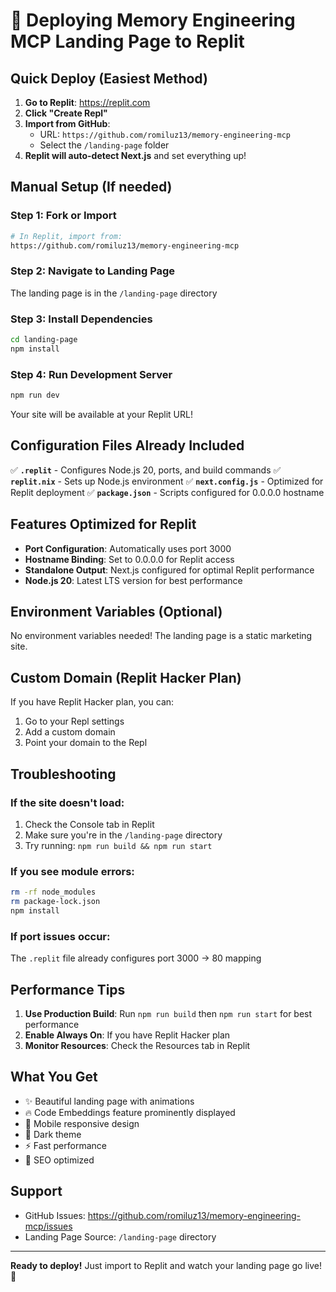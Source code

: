 # 🚀 Deploying Memory Engineering MCP Landing Page to Replit

## Quick Deploy (Easiest Method)

1. **Go to Replit**: https://replit.com
2. **Click "Create Repl"**
3. **Import from GitHub**:
   - URL: `https://github.com/romiluz13/memory-engineering-mcp`
   - Select the `/landing-page` folder
4. **Replit will auto-detect Next.js** and set everything up!

## Manual Setup (If needed)

### Step 1: Fork or Import
```bash
# In Replit, import from:
https://github.com/romiluz13/memory-engineering-mcp
```

### Step 2: Navigate to Landing Page
The landing page is in the `/landing-page` directory

### Step 3: Install Dependencies
```bash
cd landing-page
npm install
```

### Step 4: Run Development Server
```bash
npm run dev
```

Your site will be available at your Replit URL!

## Configuration Files Already Included

✅ **`.replit`** - Configures Node.js 20, ports, and build commands
✅ **`replit.nix`** - Sets up Node.js environment
✅ **`next.config.js`** - Optimized for Replit deployment
✅ **`package.json`** - Scripts configured for 0.0.0.0 hostname

## Features Optimized for Replit

- **Port Configuration**: Automatically uses port 3000
- **Hostname Binding**: Set to 0.0.0.0 for Replit access
- **Standalone Output**: Next.js configured for optimal Replit performance
- **Node.js 20**: Latest LTS version for best performance

## Environment Variables (Optional)

No environment variables needed! The landing page is a static marketing site.

## Custom Domain (Replit Hacker Plan)

If you have Replit Hacker plan, you can:
1. Go to your Repl settings
2. Add a custom domain
3. Point your domain to the Repl

## Troubleshooting

### If the site doesn't load:
1. Check the Console tab in Replit
2. Make sure you're in the `/landing-page` directory
3. Try running: `npm run build && npm run start`

### If you see module errors:
```bash
rm -rf node_modules
rm package-lock.json
npm install
```

### If port issues occur:
The `.replit` file already configures port 3000 → 80 mapping

## Performance Tips

1. **Use Production Build**: Run `npm run build` then `npm run start` for best performance
2. **Enable Always On**: If you have Replit Hacker plan
3. **Monitor Resources**: Check the Resources tab in Replit

## What You Get

- ✨ Beautiful landing page with animations
- 🔥 Code Embeddings feature prominently displayed
- 📱 Mobile responsive design
- 🌙 Dark theme
- ⚡ Fast performance
- 🎯 SEO optimized

## Support

- GitHub Issues: https://github.com/romiluz13/memory-engineering-mcp/issues
- Landing Page Source: `/landing-page` directory

---

**Ready to deploy!** Just import to Replit and watch your landing page go live! 🎉









